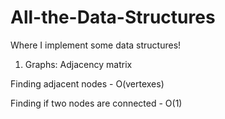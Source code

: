 # All-the-Data-Structures
Where I implement some data structures!

1. Graphs: Adjacency matrix

Finding adjacent nodes - O(vertexes)

Finding if two nodes are connected - O(1)

